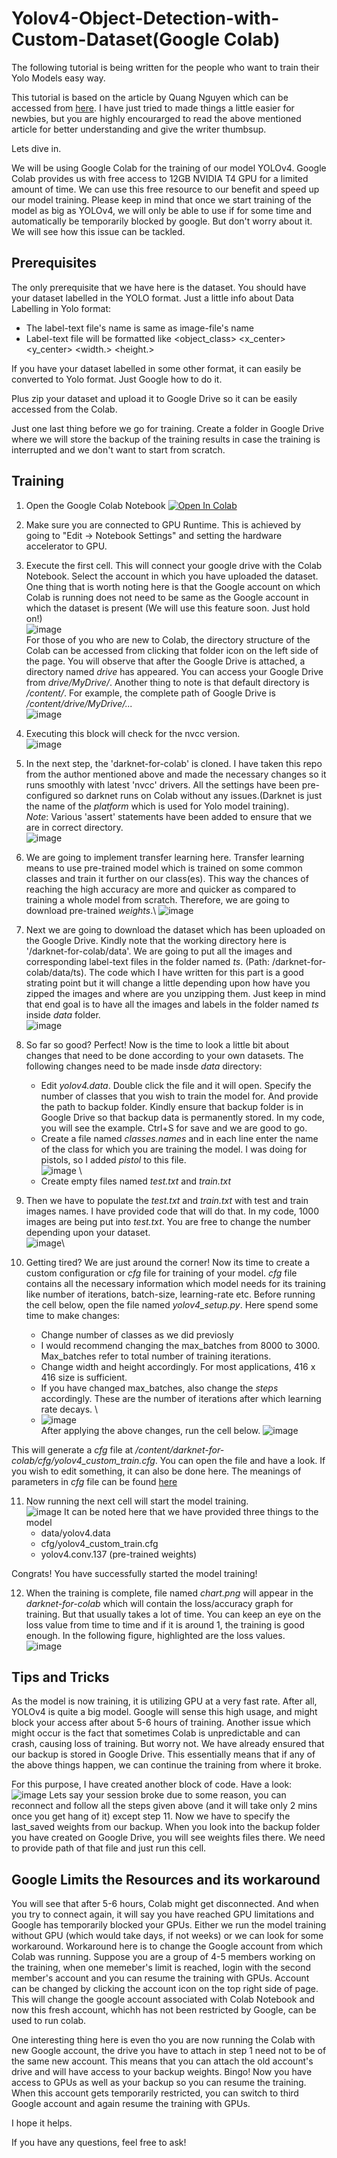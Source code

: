 # Yolov4-Object-Detection-with-Custom-Dataset(Google Colab)

The following tutorial is being written for the people who want to train their Yolo Models easy way. 

This tutorial is based on the article by Quang Nguyen which can be accessed from [here](https://towardsdatascience.com/yolov4-in-google-colab-train-your-custom-dataset-traffic-signs-with-ease-3243ca91c81d). I have just tried to made things a little easier for newbies, but you are highly encourarged to read the above mentioned article for better understanding and give the writer thumbsup. 

Lets dive in.

We will be using Google Colab for the training of our model YOLOv4. Google Colab provides us with free access to 12GB NVIDIA T4 GPU for a limited amount of time. We can use this free resource to our benefit and speed up our model training. Please keep in mind that once we start training of the model as big as YOLOv4, we will only be able to use if for some time and automatically be temporarily blocked by google. But don't worry about it. We will see how this issue can be tackled. 

## Prerequisites
The only prerequisite that we have here is the dataset. You should have your dataset labelled in the YOLO format. Just a little info about Data Labelling in Yolo format:
* The label-text file's name is same as image-file's name
* Label-text file will be formatted like <object_class> <x_center> <y_center> <width.> <height.>

If you have your dataset labelled in some other format, it can easily be converted to Yolo format. Just Google how to do it.

Plus zip your dataset and upload it to Google Drive so it can be easily accessed from the Colab.

Just one last thing before we go for training. Create a folder in Google Drive where we will store the backup of the training results in case the training is interrupted and we don't want to start from scratch. 

## Training
1. Open the Google Colab Notebook [![Open In Colab](https://colab.research.google.com/assets/colab-badge.svg)]()

2. Make sure you are connected to GPU Runtime. This is achieved by going to "Edit -> Notebook Settings" and setting the hardware accelerator to GPU. 

3. Execute the first cell. This will connect your google drive with the Colab Notebook. Select the account in which you have uploaded the dataset. One thing that is worth noting here is that the Google account on which Colab is running does not need to be same as the Google account in which the dataset is present (We will use this feature soon. Just hold on!)\
![image](https://user-images.githubusercontent.com/61320147/115934317-31b0d480-a4aa-11eb-9f47-dfb219dfaccc.png)\
For those of you who are new to Colab, the directory structure of the Colab can be accessed from clicking that folder icon on the left side of the page. You will observe that after the Google Drive is attached, a directory named *drive* has appeared. You can access your Google Drive from *drive/MyDrive/*. Another thing to note is that default directory is */content/*. For example, the complete path of Google Drive is */content/drive/MyDrive/...* \
![image](https://user-images.githubusercontent.com/61320147/115941407-ad1c8100-a4be-11eb-9937-6949ee5f59b2.png)

4. Executing this block will check for the nvcc version. \
![image](https://user-images.githubusercontent.com/61320147/115937208-c0c0eb00-a4b0-11eb-9db4-c286b66c8d0f.png)

5. In the next step, the 'darknet-for-colab' is cloned. I have taken this repo from the author mentioned above and made the necessary changes so it runs smoothly with latest 'nvcc' drivers. All the settings have been pre-configured so darknet runs on Colab without any issues.(Darknet is just the name of the *platform* which is used for Yolo model training). \
        *Note*: Various 'assert' statements have been added to ensure that we are in correct directory. \
        ![image](https://user-images.githubusercontent.com/61320147/115938376-db489380-a4b3-11eb-984c-38408e1b3881.png)

6. We are going to implement transfer learning here. Transfer learning means to use pre-trained model which is trained on some common classes and train it further on our class(es). This way the chances of reaching the high accuracy are more and quicker as compared to training a whole model from scratch. Therefore, we are going to download pre-trained *weights*.\ 
![image](https://user-images.githubusercontent.com/61320147/115938342-ba803e00-a4b3-11eb-9440-a306730603a1.png)

7. Next we are going to download the dataset which has been uploaded on the Google Drive. Kindly note that the working directory here is '/darknet-for-colab/data'. We are going to put all the images and corresponding label-text files in the folder named *ts*. (Path: /darknet-for-colab/data/ts).
The code which I have written for this part is a good strating point but it will change a little depending upon how have you zipped the images and where are you unzipping them. Just keep in mind that end goal is to have all the images and labels in the folder named *ts* inside *data* folder. \
![image](https://user-images.githubusercontent.com/61320147/115940626-b22c0100-a4bb-11eb-919d-5eb4fcab7568.png)


8. So far so good? Perfect! Now is the time to look a little bit about changes that need to be done according to your own datasets. The following changes need to be made insde *data* directory:
    * Edit *yolov4.data*. Double click the file and it will open. Specify the number of classes that you wish to train the model for. And provide the path to backup folder. Kindly ensure that backup folder is in Google Drive so that backup data is permanently stored. In my code, you will see the example. Ctrl+S for save and we are good to go.
    * Create a file named *classes.names* and in each line enter the name of the class for which you are training the model. I was doing for pistols, so I added *pistol* to this file. \
       ![image](https://user-images.githubusercontent.com/61320147/115941857-bdcdf680-a4c0-11eb-8b18-28fc6cc7b1dc.png) \
    * Create empty files named *test.txt* and *train.txt*

9. Then we have to populate the *test.txt* and *train.txt* with test and train images names. I have provided code that will do that. In my code, 1000 images are being put into *test.txt*. You are free to change the number depending upon your dataset. \
![image](https://user-images.githubusercontent.com/61320147/115941985-3a60d500-a4c1-11eb-9298-eb96f6889ca7.png)\

10. Getting tired? We are just around the corner! Now its time to create a custom configuration or *cfg* file for training of your model. *cfg* file contains all the necessary information which model needs for its training like number of iterations, batch-size, learning-rate etc. Before running the cell below, open the file named *yolov4_setup.py*. Here spend some time to make changes:
       * Change number of classes as we did previosly
       * I would recommend changing the max_batches from 8000 to 3000. Max_batches refer to total number of training iterations. 
       * Change width and height accordingly. For most applications, 416 x 416 size is sufficient. 
       * If you have changed max_batches, also change the *steps* accordingly. These are the number of iterations after which learning rate decays. \
       * ![image](https://user-images.githubusercontent.com/61320147/115942294-f373df00-a4c2-11eb-9402-4628e116e7a7.png) \
After applying the above changes, run the cell below. 
![image](https://user-images.githubusercontent.com/61320147/115942138-25d10c80-a4c2-11eb-8f8e-c28d2dc34461.png)

This will generate a *cfg* file at */content/darknet-for-colab/cfg/yolov4_custom_train.cfg*. You can open the file and have a look. If you wish to edit something, it can also be done here. The meanings of parameters in *cfg* file can be found [here](https://github.com/AlexeyAB/darknet/wiki/CFG-Parameters-in-the-%5Bnet%5D-section)

11. Now running the next cell will start the model training. \
![image](https://user-images.githubusercontent.com/61320147/115942420-a80e0080-a4c3-11eb-9bc4-4681991b1aa8.png)
It can be noted here that we have provided three things to the model
       * data/yolov4.data 
       * cfg/yolov4_custom_train.cfg 
       * yolov4.conv.137 (pre-trained weights)
 
Congrats! You have successfully started the model training!

12. When the training is complete, file named *chart.png* will appear in the *darknet-for-colab* which will contain the loss/accuracy graph for training. But that usually takes a lot of time. You can keep an eye on the loss value from time to time and if it is around 1, the training is good enough. In the following figure, highlighted are the loss values. \
![image](https://user-images.githubusercontent.com/61320147/115942752-30d96c00-a4c5-11eb-8f87-1c5c0dd1c54d.png)


## Tips and Tricks
As the model is now training, it is utilizing GPU at a very fast rate. After all, YOLOv4 is quite a big model. Google will sense this high usage, and might block your access after about 5-6 hours of training. Another issue which might occur is the fact that sometimes Colab is unpredictable and can crash, causing loss of training. But worry not. We have already ensured that our backup is stored in Google Drive. This essentially means that if any of the above things happen, we can continue the training from where it broke.

For this purpose, I have created another block of code. Have a look: \
![image](https://user-images.githubusercontent.com/61320147/115942799-5ebeb080-a4c5-11eb-9f54-b22e48f9a93a.png)
Lets say your session broke due to some reason, you can reconnect and follow all the steps given above (and it will take only 2 mins once you get hang of it) except step 11. Now we have to specify the last_saved weights from our backup. When you look into the backup folder you have created on Google Drive, you will see weights files there. We need to provide path of that file and just run this cell. 

## Google Limits the Resources and its workaround
You will see that after 5-6 hours, Colab might get disconnected. And when you try to connect again, it will say you have reached GPU limitations and Google has temporarily blocked your GPUs. Either we run the model training without GPU (which would take days, if not weeks) or we can look for some workaround. Workaround here is to change the Google account from which Colab was running. Suppose you are a group of 4-5 members working on the training, when one memeber's limit is reached, login with the second member's account and you can resume the training with GPUs. Account can be changed by clicking the account icon on the top right side of page. This will change the google account associated with Colab Notebook and now this fresh account, whichh has not been restricted by Google, can be used to run colab.

One interesting thing here is even tho you are now running the Colab with new Google account, the drive you have to attach in step 1 need not to be of the same new account. This means that you can attach the old account's drive and will have access to your backup weights. Bingo! Now you have access to GPUs as well as your backup so you can resume the training. When this account gets temporarily restricted, you can switch to third Google account and again resume the training with GPUs. 

I hope it helps. 

If you have any questions, feel free to ask! 
     







